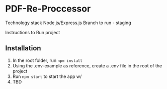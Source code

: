 # PDF-Re-Proccessor

Technology stack Node.js/Express.js
Branch to run - staging

Instructions to Run project

## Installation
1. In the root folder, run `npm install`
2. Using the .env-example as reference, create a .env file in the root of the project
3. Run `npm start` to start the app w/
4. TBD
